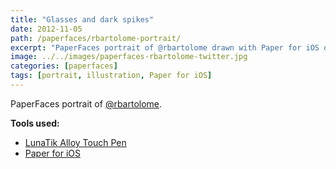 ```yaml
---
title: "Glasses and dark spikes"
date: 2012-11-05
path: /paperfaces/rbartolome-portrait/
excerpt: "PaperFaces portrait of @rbartolome drawn with Paper for iOS on an iPad."
image: ../../images/paperfaces-rbartolome-twitter.jpg
categories: [paperfaces]
tags: [portrait, illustration, Paper for iOS]
---
```


PaperFaces portrait of [@rbartolome](https://twitter.com/rbartolome).

**Tools used:**

- [LunaTik Alloy Touch Pen](https://www.amazon.com/gp/product/B00821TR7G/ref=as_li_ss_tl?ie=UTF8&tag=mademist-20&linkCode=as2&camp=1789&creative=390957&creativeASIN=B00821TR7G)
- [Paper for iOS](https://paper.bywetransfer.com/)
